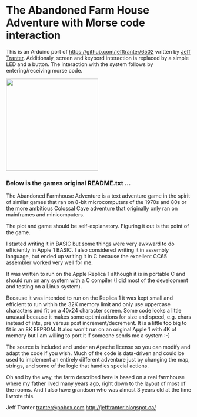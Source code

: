 # The Abandoned Farm House Adventure with Morse code interaction

This is an Arduino port of https://github.com/jefftranter/6502 written by [Jeff Tranter](https://jefftranter.blogspot.com).
Additionaly, screen and keybord interaction is replaced by a simple LED and a button.
The interaction with the system follows by entering/receiving morse code.

<img src="https://dadecoza.github.io/images/graph.png" width="250">

### Below is the games original README.txt ...

The Abandoned Farmhouse Adventure is a text adventure game in the
spirit of similar games that ran on 8-bit microcomputers of the 1970s
and 80s or the more ambitious Colossal Cave adventure that originally
only ran on mainframes and minicomputers.

The plot and game should be self-explanatory. Figuring it out is the
point of the game.

I started writing it in BASIC but some things were very awkward to do
efficiently in Apple 1 BASIC. I also considered writing it in assembly
language, but ended up writing it in C because the excellent CC65
assembler worked very well for me.

It was written to run on the Apple Replica 1 although it is in
portable C and should run on any system with a C compiler (I did most
of the development and testing on a Linux system).

Because it was intended to run on the Replica 1 it was kept small and
efficient to run within the 32K memory limit and only use uppercase
characters and fit on a 40x24 character screen. Some code looks a
little unusual because it makes some optimizations for size and speed,
e.g. chars instead of ints, pre versus post increment/decrement. It is
a little too big to fit in an 8K EEPROM. It also won't run on an
original Apple 1 with 4K of memory but I am willing to port it if
someone sends me a system :-)

The source is included and under an Apache license so you can modify
and adapt the code if you wish. Much of the code is data-driven and
could be used to implement an entirely different adventure just by
changing the map, strings, and some of the logic that handles special
actions.

Oh and by the way, the farm described here is based on a real
farmhouse where my father lived many years ago, right down to the
layout of most of the rooms. And I also have grandson who was
almost 3 years old at the time I wrote this.

Jeff Tranter <tranter@pobox.com>
http://jefftranter.blogspot.ca/
